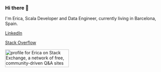 ### Hi there 👋

I'm Erica, Scala Developer and Data Engineer, currently living in Barcelona, Spain.

[LinkedIn](https://www.linkedin.com/in/erica-bertugli-38482258/)

[Stack Overflow](https://stackoverflow.com/users/5528197/erica)

<a href="https://stackexchange.com/users/7246465"><img src="https://stackexchange.com/users/flair/7246465.png" width="208" height="58" alt="profile for Erica on Stack Exchange, a network of free, community-driven Q&amp;A sites" title="profile for Erica on Stack Exchange, a network of free, community-driven Q&amp;A sites"></a>
